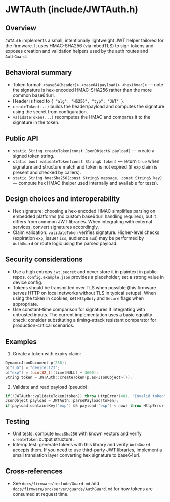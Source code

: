 JWTAuth (include/JWTAuth.h)
=================================

Overview
--------
`JWTAuth` implements a small, intentionally lightweight JWT helper tailored for the firmware. It uses HMAC-SHA256 (via mbedTLS) to sign tokens and exposes creation and validation helpers used by the auth routes and `AuthGuard`.

Behavioral summary
------------------
- Token format: `<base64(header)>.<base64(payload)>.<hex(hmac)>` — note the signature is hex-encoded HMAC-SHA256 rather than the more common base64url.
- Header is fixed to `{ "alg": "HS256", "typ": "JWT" }`.
- `createToken(...)` builds the header/payload and computes the signature using the secret from configuration.
- `validateToken(...)` recomputes the HMAC and compares it to the signature in the token.

Public API
----------
- `static String createToken(const JsonObject& payload)` — create a signed token string.
- `static bool validateToken(const String& token)` — return `true` when signature and structure match and token is not expired (if `exp` claim is present and checked by callers).
- `static String hmacSha256(const String& message, const String& key)` — compute hex HMAC (helper used internally and available for tests).

Design choices and interoperability
----------------------------------
- Hex signature: choosing a hex-encoded HMAC simplifies parsing on embedded platforms (no custom base64url handling required), but it differs from common JWT libraries. When integrating with external services, convert signatures accordingly.
- Claim validation: `validateToken` verifies signature. Higher-level checks (expiration `exp`, issuer `iss`, audience `aud`) may be performed by `AuthGuard` or route logic using the parsed payload.

Security considerations
-----------------------
- Use a high entropy `jwt.secret` and never store it in plaintext in public repos. `config.example.json` provides a placeholder; set a strong value in device config.
- Tokens should be transmitted over TLS when possible (this firmware serves HTTP on local networks without TLS in typical setups). When using the token in cookies, set `HttpOnly` and `Secure` flags when appropriate.
- Use constant-time comparison for signatures if integrating with untrusted inputs. The current implementation uses a basic equality check; consider substituting a timing-attack resistant comparator for production-critical scenarios.

Examples
--------
1) Create a token with expiry claim:

```cpp
DynamicJsonDocument p(256);
p["sub"] = "device:123";
p["exp"] = (uint32_t)(time(NULL) + 3600);
String token = JWTAuth::createToken(p.as<JsonObject>());
```

2) Validate and read payload (pseudo):

```cpp
if(!JWTAuth::validateToken(token)) throw HttpError(401, "Invalid token");
JsonObject payload = JWTAuth::parsePayload(token);
if(payload.containsKey("exp") && payload["exp"] < now) throw HttpError(401, "Token expired");
```

Testing
-------
- Unit tests: compute `hmacSha256` with known vectors and verify `createToken` output structure.
- Interop test: generate tokens with this library and verify `AuthGuard` accepts them. If you need to use third-party JWT libraries, implement a small translation layer converting hex signature to base64url.

Cross-references
----------------
- See `docs/firmware/include/Guard.md` and `docs/firmware/src/server/guards/AuthGuard.md` for how tokens are consumed at request time.
